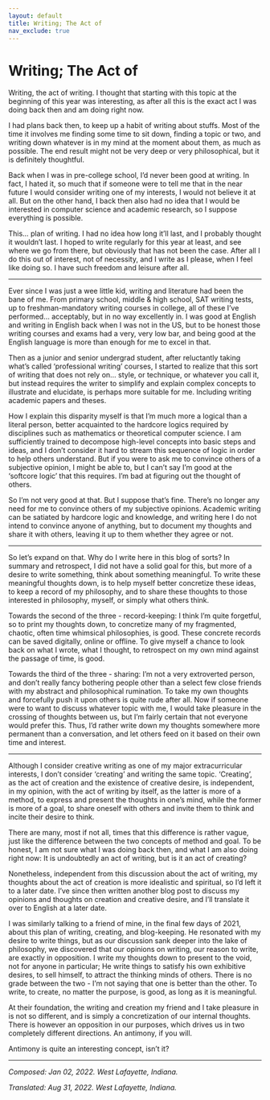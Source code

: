 ```yaml
---
layout: default
title: Writing; The Act of
nav_exclude: true
---
```


# Writing; The Act of

Writing, the act of writing. I thought that starting with this topic at the beginning of this year was interesting, as after all this is the exact act I was doing back then and am doing right now.

I had plans back then, to keep up a habit of writing about stuffs. Most of the time it involves me finding some time to sit down, finding a topic or two, and writing down whatever is in my mind at the moment about them, as much as possible. The end result might not be very deep or very philosophical, but it is definitely thoughtful.

Back when I was in pre-college school, I’d never been good at writing. In fact, I hated it, so much that if someone were to tell me that in the near future I would consider writing one of my interests, I would not believe it at all. But on the other hand, I back then also had no idea that I would be interested in computer science and academic research, so I suppose everything is possible.

This… plan of writing. I had no idea how long it’ll last, and I probably thought it wouldn’t last. I hoped to write regularly for this year at least, and see where we go from there, but obviously that has not been the case. After all I do this out of interest, not of necessity, and I write as I please, when I feel like doing so. I have such freedom and leisure after all.

---

Ever since I was just a wee little kid, writing and literature had been the bane of me. From primary school, middle & high school, SAT writing tests, up to freshman-mandatory writing courses in college, all of these I’ve performed… acceptably, but in no way excellently in. I was good at English and writing in English back when I was not in the US, but to be honest those writing courses and exams had a very, very low bar, and being good at the English language is more than enough for me to excel in that.

Then as a junior and senior undergrad student, after reluctantly taking what’s called ‘professional writing’ courses, I started to realize that this sort of writing that does not rely on… style, or technique, or whatever you call it, but instead requires the writer to simplify and explain complex concepts to illustrate and elucidate, is perhaps more suitable for me. Including writing academic papers and theses.

How I explain this disparity myself is that I’m much more a logical than a literal person, better acquainted to the hardcore logics required by disciplines such as mathematics or theoretical computer science. I am sufficiently trained to decompose high-level concepts into basic steps and ideas, and I don’t consider it hard to stream this sequence of logic in order to help others understand. But if you were to ask me to convince others of a subjective opinion, I might be able to, but I can’t say I’m good at the ‘softcore logic’ that this requires. I’m bad at figuring out the thought of others.

So I’m not very good at that. But I suppose that’s fine. There’s no longer any need for me to convince others of my subjective opinions. Academic writing can be satiated by hardcore logic and knowledge, and writing here I do not intend to convince anyone of anything, but to document my thoughts and share it with others, leaving it up to them whether they agree or not.

---

So let’s expand on that. Why do I write here in this blog of sorts? In summary and retrospect, I did not have a solid goal for this, but more of a desire to write something, think about something meaningful. To write these meaningful thoughts down, is to help myself better concretize these ideas, to keep a record of my philosophy, and to share these thoughts to those interested in philosophy, myself, or simply what others think.

Towards the second of the three - record-keeping: I think I’m quite forgetful, so to print my thoughts down, to concretize many of my fragmented, chaotic, often time whimsical philosophies, is good. These concrete records can be saved digitally, online or offline. To give myself a chance to look back on what I wrote, what I thought, to retrospect on my own mind against the passage of time, is good.

Towards the third of the three - sharing: I’m not a very extroverted person, and don’t really fancy bothering people other than a select few close friends with my abstract and philosophical rumination. To take my own thoughts and forcefully push it upon others is quite rude after all. Now if someone were to want to discuss whatever topic with me, I would take pleasure in the crossing of thoughts between us, but I’m fairly certain that not everyone would prefer this. Thus, I’d rather write down my thoughts somewhere more permanent than a conversation, and let others feed on it based on their own time and interest.

---

Although I consider creative writing as one of my major extracurricular interests, I don’t consider ‘creating’ and writing the same topic. ‘Creating’, as the act of creation and the existence of creative desire, is independent, in my opinion, with the act of writing by itself, as the latter is more of a method, to express and present the thoughts in one’s mind, while the former is more of a goal, to share oneself with others and invite them to think and incite their desire to think.

There are many, most if not all, times that this difference is rather vague, just like the difference between the two concepts of method and goal. To be honest, I am not sure what I was doing back then, and what I am also doing right now: It is undoubtedly an act of writing, but is it an act of creating? 

Nonetheless, independent from this discussion about the act of writing, my thoughts about the act of creation is more idealistic and spiritual, so I’d left it to a later date. I’ve since then written another blog post to discuss my opinions and thoughts on creation and creative desire, and I’ll translate it over to English at a later date.

I was similarly talking to a friend of mine, in the final few days of 2021, about this plan of writing, creating, and blog-keeping. He resonated with my desire to write things, but as our discussion sank deeper into the lake of philosophy, we discovered that our opinions on writing, our reason to write, are exactly in opposition. I write my thoughts down to present to the void, not for anyone in particular; He write things to satisfy his own exhibitive desires, to sell himself, to attract the thinking minds of others. There is no grade between the two - I’m not saying that one is better than the other. To write, to create, no matter the purpose, is good, as long as it is meaningful. 

At their foundation, the writing and creation my friend and I take pleasure in is not so different, and is simply a concretization of our internal thoughts. There is however an opposition in our purposes, which drives us in two completely different directions. An antimony, if you will.

Antimony is quite an interesting concept, isn’t it?

---

*Composed: Jan 02, 2022. West Lafayette, Indiana.*

*Translated: Aug 31, 2022. West Lafayette, Indiana.*